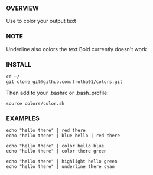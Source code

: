 ### OVERVIEW
Use to color your output text

### NOTE
 Underline also colors the text
 Bold currently doesn't work

### INSTALL
```
cd ~/
git clone git@github.com:trotha01/colors.git
```
Then add to your .bashrc or .bash_profile:
```
source colors/color.sh
```


### EXAMPLES
```
echo "hello there" | red there
echo "hello there" | blue hello | red there
```
```
echo "hello there" | color hello blue
echo "hello there" | color there green
```
```
echo "hello there" | highlight hello green
echo "hello there" | underline there cyan
```

